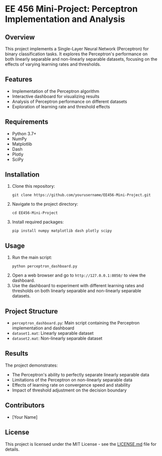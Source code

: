 # EE 456 Mini-Project: Perceptron Implementation and Analysis

## Overview

This project implements a Single-Layer Neural Network (Perceptron) for binary classification tasks. It explores the Perceptron's performance on both linearly separable and non-linearly separable datasets, focusing on the effects of varying learning rates and thresholds.

## Features

- Implementation of the Perceptron algorithm
- Interactive dashboard for visualizing results
- Analysis of Perceptron performance on different datasets
- Exploration of learning rate and threshold effects

## Requirements

- Python 3.7+
- NumPy
- Matplotlib
- Dash
- Plotly
- SciPy

## Installation

1. Clone this repository:
   ```
   git clone https://github.com/yourusername/EE456-Mini-Project.git
   ```
2. Navigate to the project directory:
   ```
   cd EE456-Mini-Project
   ```
3. Install required packages:
   ```
   pip install numpy matplotlib dash plotly scipy
   ```

## Usage

1. Run the main script:
   ```
   python perceptron_dashboard.py
   ```
2. Open a web browser and go to `http://127.0.0.1:8050/` to view the dashboard.
3. Use the dashboard to experiment with different learning rates and thresholds on both linearly separable and non-linearly separable datasets.

## Project Structure

- `perceptron_dashboard.py`: Main script containing the Perceptron implementation and dashboard
- `dataset1.mat`: Linearly separable dataset
- `dataset2.mat`: Non-linearly separable dataset

## Results

The project demonstrates:
- The Perceptron's ability to perfectly separate linearly separable data
- Limitations of the Perceptron on non-linearly separable data
- Effects of learning rate on convergence speed and stability
- Impact of threshold adjustment on the decision boundary

## Contributors

- [Your Name]

## License

This project is licensed under the MIT License - see the [LICENSE.md](LICENSE.md) file for details.
